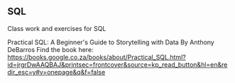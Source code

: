 ## SQL
 Class work and exercises for SQL

Practical SQL: A Beginner's Guide to Storytelling with Data
    By Anthony DeBarros
Find the book here: https://books.google.co.za/books/about/Practical_SQL.html?id=jrgrDwAAQBAJ&printsec=frontcover&source=kp_read_button&hl=en&redir_esc=y#v=onepage&q&f=false
